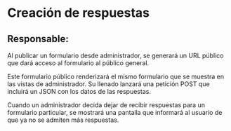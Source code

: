 # Creación de respuestas

## Responsable:

Al publicar un formulario desde administrador, se generará un URL público que dará acceso al formulario al
público general.

Este formulario público renderizará el mismo formulario que se muestra en las vistas de administrador. Su llenado
lanzará una petición POST que incluirá un JSON con los datos de las respuestas.

Cuando un administrador decida dejar de recibir respuestas para un formulario particular, se mostrará una pantalla que informará
al usuario de que ya no se admiten más respuestas.